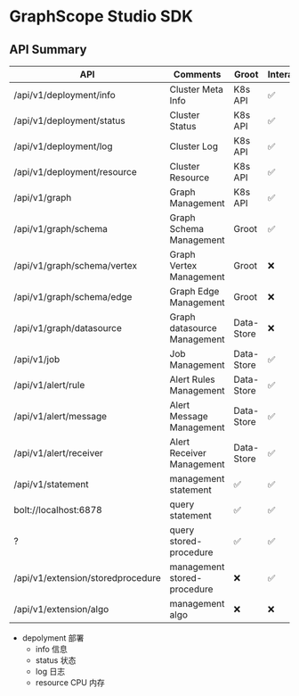 # GraphScope Studio SDK

## API Summary

| API                               | Comments                    | Groot      | Interactive |
| --------------------------------- | --------------------------- | ---------- | ----------- |
| /api/v1/deployment/info           | Cluster Meta Info           | K8s API    | ✅          |
| /api/v1/deployment/status         | Cluster Status              | K8s API    | ✅          |
| /api/v1/deployment/log            | Cluster Log                 | K8s API    | ✅          |
| /api/v1/deployment/resource       | Cluster Resource            | K8s API    | ✅          |
| /api/v1/graph                     | Graph Management            | K8s API    | ✅          |
| /api/v1/graph/schema              | Graph Schema Management     | Groot      | ✅          |
| /api/v1/graph/schema/vertex       | Graph Vertex Management     | Groot      | ❌          |
| /api/v1/graph/schema/edge         | Graph Edge Management       | Groot      | ❌          |
| /api/v1/graph/datasource          | Graph datasource Management | Data-Store | ❌          |
| /api/v1/job                       | Job Management              | Data-Store | ✅          |
| /api/v1/alert/rule                | Alert Rules Management      | Data-Store | ✅          |
| /api/v1/alert/message             | Alert Message Management    | Data-Store | ✅          |
| /api/v1/alert/receiver            | Alert Receiver Management   | Data-Store | ✅          |
| /api/v1/statement                 | management statement        | ✅         | ✅          |
| bolt://localhost:6878             | query statement             | ✅         | ✅          |
| ?                                 | query stored-procedure      | ✅         | ✅          |
| /api/v1/extension/storedprocedure | management stored-procedure | ❌         | ✅          |
| /api/v1/extension/algo            | management algo             | ❌         | ❌          |

- depolyment 部署
  - info 信息
  - status 状态
  - log 日志
  - resource CPU 内存
